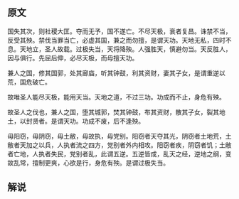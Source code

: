 ## 原文

国失其次，则社稷大匡。夺而无予，国不遂亡。不尽天极，衰者复昌。诛禁不当，反受其殃。禁伐当罪当亡，必虚其国，兼之而勿擅，是谓天功。天地无私，四时不息。天地立，圣人故载。过极失当，天将降殃。人强胜天，慎避勿当。天反胜人，因与俱行。先屈后伸，必尽天极，而毋擅天功。

兼人之国，修其国郭，处其廊庙，听其钟鼓，利其资财，妻其子女，是谓重逆以荒，国危破亡。

故唯圣人能尽天极，能用天当。天地之道，不过三功。功成而不止，身危有殃。

故圣人之伐也，兼人之国，堕其城郭，焚其钟鼓，布其资财，散其子女，裂其地土，以封贤者。是谓天功。功成不废，后不逢殃。

毋阳窃，毋阴窃，毋土敝，毋故执，毋党别。阳窃者天夺其光，阴窃者土地荒，土敝者天加之以兵，人执者流之四方，党别者外内相攻。阳窃者疾，阴窃者饥；土敝者亡地，人执者失民，党别者乱，此谓五逆。五逆皆成，乱天之经，逆地之纲，变故乱常，擅制更爽，心欲是行，身危有殃。是谓过极失当。

## 解说


